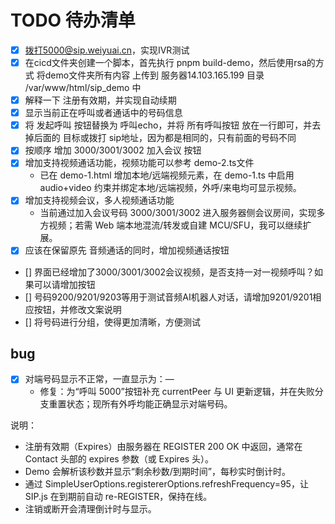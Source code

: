 # TODO 待办清单

- [x] 拨打5000@sip.weiyuai.cn，实现IVR测试
- [x] 在cicd文件夹创建一个脚本，首先执行 pnpm build-demo，然后使用rsa的方式 将demo文件夹所有内容 上传到 服务器14.103.165.199 目录 /var/www/html/sip_demo 中
- [x] 解释一下 注册有效期，并实现自动续期
- [x] 显示当前正在呼叫或者通话中的号码信息
- [x] 将 发起呼叫 按钮替换为 呼叫echo，并将 所有呼叫按钮 放在一行即可，并去掉后面的 目标或拨打 sip地址，因为都是相同的，只有前面的号码不同
- [x] 按顺序 增加 3000/3001/3002 加入会议 按钮
- [x] 增加支持视频通话功能，视频功能可以参考 demo-2.ts文件
	- 已在 demo-1.html 增加本地/远端视频元素，在 demo-1.ts 中启用 audio+video 约束并绑定本地/远端视频，外呼/来电均可显示视频。
- [x] 增加支持视频会议，多人视频通话功能
	- 当前通过加入会议号码 3000/3001/3002 进入服务器侧会议房间，实现多方视频；若需 Web 端本地混流/转发或自建 MCU/SFU，我可以继续扩展。
- [x] 应该在保留原先 音频通话的同时，增加视频通话按钮
- [] 界面已经增加了3000/3001/3002会议视频，是否支持一对一视频呼叫？如果可以请增加按钮
- [] 号码9200/9201/9203等用于测试音频AI机器人对话，请增加9201/9201相应按钮，并修改文案说明
- [] 将号码进行分组，使得更加清晰，方便测试

## bug

- [x] 对端号码显示不正常，一直显示为：—
	- 修复：为“呼叫 5000”按钮补充 currentPeer 与 UI 更新逻辑，并在失败分支重置状态；现所有外呼均能正确显示对端号码。

说明：
- 注册有效期（Expires）由服务器在 REGISTER 200 OK 中返回，通常在 Contact 头部的 expires 参数（或 Expires 头）。
- Demo 会解析该秒数并显示“剩余秒数/到期时间”，每秒实时倒计时。
- 通过 SimpleUserOptions.registererOptions.refreshFrequency=95，让 SIP.js 在到期前自动 re-REGISTER，保持在线。
- 注销或断开会清理倒计时与显示。
